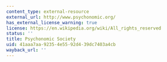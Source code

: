 ```yaml
---
content_type: external-resource
external_url: http://www.psychonomic.org/
has_external_license_warning: true
license: https://en.wikipedia.org/wiki/All_rights_reserved
status: ''
title: Psychonomic Society
uid: 41aaa7aa-9235-4e55-92d4-39dc7403a4cb
wayback_url: ''
---
```


